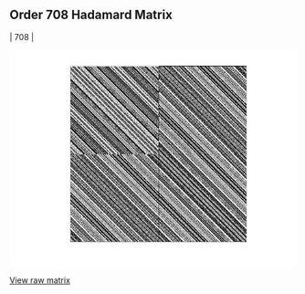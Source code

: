## Order 708 Hadamard Matrix

| 708 |

<img src="708.png" class="img-responsive" alt=""> 

[View raw matrix](order708.txt)
